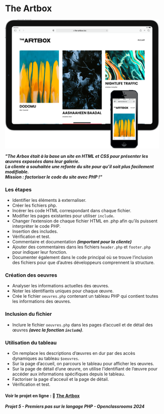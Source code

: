 # The Artbox

![The Artbox](img/the-artbox.png)

***<p>"The Arbox était à la base un site en HTML et CSS pour présenter les œuvres exposées dans leur galerie.<br>***
***La cliente a souhaitée une refonte du site pour qu’il soit plus facilement modifiable.<br>*** 
***Mission : factoriser le code du site avec PHP !"</p>***

### Les étapes
  - Identifier les éléments à externaliser.
  - Créer les fichiers php.
  - Incérer les code HTML correspondant dans chaque fichier.
  - Modifier les pages existantes pour utiliser `include`.
  - Changer l’extension de chaque fichier HTML en .php afin qu’ils puissent interpréter le code PHP.
  - Insertion des includes.
  - Vérification et test.
  - Commentaire et documentation ***(important pour la cliente)***
   - Ajouter des commentaires dans les fichiers `header.php` et `footer.php` pour indiquer leur fonction.
   - Documenter également dans le code principal où se trouve l’inclusion des fichiers pour que d’autres développeurs comprennent la structure.

### Création des oeuvres
  - Analyser les informations actuelles des œuvres.
  - Noter les identifiants uniques pour chaque œuvre.
  - Crée le fichier `oeuvres.php` contenant un tableau PHP qui contient toutes les informations des œuvres.

### Inclusion du fichier
  - Inclure le fichier `oeuvres.php` dans les pages d’accueil et de détail des œuvres ***(avec la fonction `include`)***.

### Utilisation du tableau
   - On remplace les descriptions d’œuvres en dur par des accès dynamiques au tableau `$oeuvres`.
   - Sur la page d’accueil, on parcours le tableau pour afficher les œuvres.
   - Sur la page de détail d’une œuvre, on utilise l’identifiant de l’œuvre pour accéder aux informations spécifiques depuis le tableau.
   - Factoriser la page d'acceuil et la page de détail.
   - Vérification et test.
  
#### Voir le projet en ligne : 🔗 [The Artbox](https://jean-assoumani.github.io/the-artbox/)
***<p>Projet 5 - Premiers pas sur le langage PHP - Openclassrooms 2024</p>***